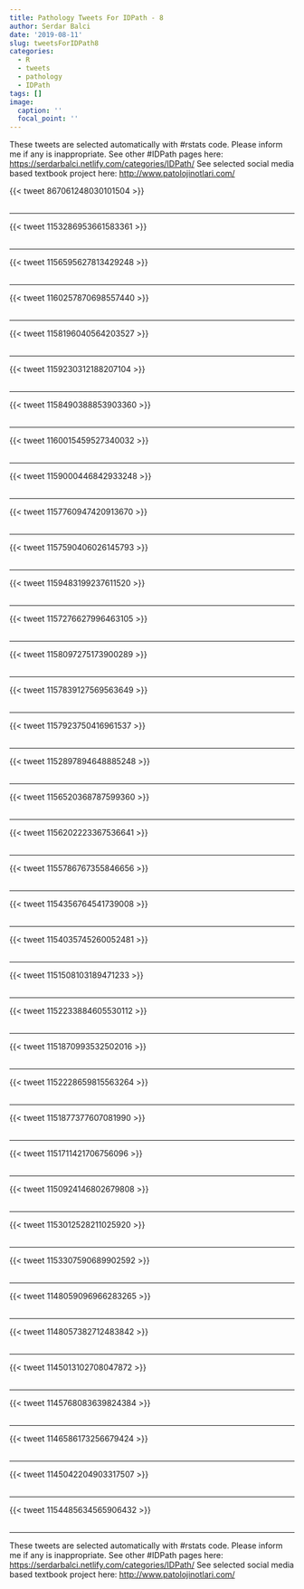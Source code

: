 ```yaml
---
title: Pathology Tweets For IDPath - 8
author: Serdar Balci
date: '2019-08-11'
slug: tweetsForIDPath8
categories:
  - R
  - tweets
  - pathology
  - IDPath
tags: []
image:
  caption: ''
  focal_point: ''
---
```



These tweets are selected automatically with #rstats code. Please inform me if any is inappropriate.
See other #IDPath pages here: https://serdarbalci.netlify.com/categories/IDPath/ 
See selected social media based textbook project here: http://www.patolojinotlari.com/

{{< tweet 867061248030101504 >}}
<br>
<br>
<hr>
{{< tweet 1153286953661583361 >}}
<br>
<br>
<hr>
{{< tweet 1156595627813429248 >}}
<br>
<br>
<hr>
{{< tweet 1160257870698557440 >}}
<br>
<br>
<hr>
{{< tweet 1158196040564203527 >}}
<br>
<br>
<hr>
{{< tweet 1159230312188207104 >}}
<br>
<br>
<hr>
{{< tweet 1158490388853903360 >}}
<br>
<br>
<hr>
{{< tweet 1160015459527340032 >}}
<br>
<br>
<hr>
{{< tweet 1159000446842933248 >}}
<br>
<br>
<hr>
{{< tweet 1157760947420913670 >}}
<br>
<br>
<hr>
{{< tweet 1157590406026145793 >}}
<br>
<br>
<hr>
{{< tweet 1159483199237611520 >}}
<br>
<br>
<hr>
{{< tweet 1157276627996463105 >}}
<br>
<br>
<hr>
{{< tweet 1158097275173900289 >}}
<br>
<br>
<hr>
{{< tweet 1157839127569563649 >}}
<br>
<br>
<hr>
{{< tweet 1157923750416961537 >}}
<br>
<br>
<hr>
{{< tweet 1152897894648885248 >}}
<br>
<br>
<hr>
{{< tweet 1156520368787599360 >}}
<br>
<br>
<hr>
{{< tweet 1156202223367536641 >}}
<br>
<br>
<hr>
{{< tweet 1155786767355846656 >}}
<br>
<br>
<hr>
{{< tweet 1154356764541739008 >}}
<br>
<br>
<hr>
{{< tweet 1154035745260052481 >}}
<br>
<br>
<hr>
{{< tweet 1151508103189471233 >}}
<br>
<br>
<hr>
{{< tweet 1152233884605530112 >}}
<br>
<br>
<hr>
{{< tweet 1151870993532502016 >}}
<br>
<br>
<hr>
{{< tweet 1152228659815563264 >}}
<br>
<br>
<hr>
{{< tweet 1151877377607081990 >}}
<br>
<br>
<hr>
{{< tweet 1151711421706756096 >}}
<br>
<br>
<hr>
{{< tweet 1150924146802679808 >}}
<br>
<br>
<hr>
{{< tweet 1153012528211025920 >}}
<br>
<br>
<hr>
{{< tweet 1153307590689902592 >}}
<br>
<br>
<hr>
{{< tweet 1148059096966283265 >}}
<br>
<br>
<hr>
{{< tweet 1148057382712483842 >}}
<br>
<br>
<hr>
{{< tweet 1145013102708047872 >}}
<br>
<br>
<hr>
{{< tweet 1145768083639824384 >}}
<br>
<br>
<hr>
{{< tweet 1146586173256679424 >}}
<br>
<br>
<hr>
{{< tweet 1145042204903317507 >}}
<br>
<br>
<hr>
{{< tweet 1154485634565906432 >}}
<br>
<br>
<hr>


These tweets are selected automatically with #rstats code. Please inform me if any is inappropriate.
See other #IDPath pages here: https://serdarbalci.netlify.com/categories/IDPath/ 
See selected social media based textbook project here: http://www.patolojinotlari.com/
